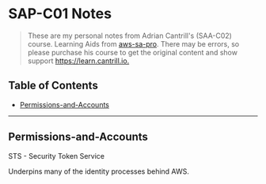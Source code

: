 # SAP-C01 Notes

> These are my personal notes from Adrian Cantrill's (SAA-C02) course.
Learning Aids from
[aws-sa-pro](https://github.com/acantril/aws-sa-pro).
There may be errors, so please purchase his course to get the original content
and show support <https://learn.cantrill.io.>

## Table of Contents

- [Permissions-and-Accounts](#Permissions-and-Accounts)

---

## Permissions-and-Accounts

STS - Security Token Service

Underpins many of the identity processes behind AWS.